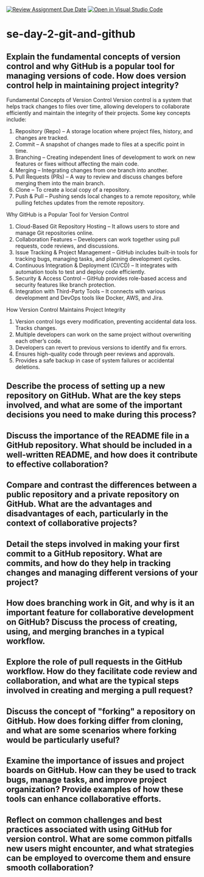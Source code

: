 [![Review Assignment Due Date](https://classroom.github.com/assets/deadline-readme-button-22041afd0340ce965d47ae6ef1cefeee28c7c493a6346c4f15d667ab976d596c.svg)](https://classroom.github.com/a/8wgCKhpZ)
[![Open in Visual Studio Code](https://classroom.github.com/assets/open-in-vscode-2e0aaae1b6195c2367325f4f02e2d04e9abb55f0b24a779b69b11b9e10269abc.svg)](https://classroom.github.com/online_ide?assignment_repo_id=18908169&assignment_repo_type=AssignmentRepo)
# se-day-2-git-and-github
## Explain the fundamental concepts of version control and why GitHub is a popular tool for managing versions of code. How does version control help in maintaining project integrity?
Fundamental Concepts of Version Control
Version control is a system that helps track changes to files over time, allowing developers to collaborate efficiently and maintain the integrity of their projects. Some key concepts include:

1. Repository (Repo) – A storage location where project files, history, and changes are tracked.
2. Commit – A snapshot of changes made to files at a specific point in time.
3. Branching – Creating independent lines of development to work on new features or fixes without affecting the main code.
4. Merging – Integrating changes from one branch into another.
5. Pull Requests (PRs) – A way to review and discuss changes before merging them into the main branch.
6. Clone – To create a local copy of a repository.
7. Push & Pull – Pushing sends local changes to a remote repository, while pulling fetches updates from the remote repository.

Why GitHub is a Popular Tool for Version Control
1. Cloud-Based Git Repository Hosting – It allows users to store and manage Git repositories online.
2. Collaboration Features – Developers can work together using pull requests, code reviews, and discussions.
3. Issue Tracking & Project Management – GitHub includes built-in tools for tracking bugs, managing tasks, and planning development cycles.
4. Continuous Integration & Deployment (CI/CD) – It integrates with automation tools to test and deploy code efficiently.
5. Security & Access Control – GitHub provides role-based access and security features like branch protection.
6. Integration with Third-Party Tools – It connects with various development and DevOps tools like Docker, AWS, and Jira.

How Version Control Maintains Project Integrity
1. Version control logs every modification, preventing accidental data loss. Tracks changes.
2. Multiple developers can work on the same project without overwriting each other’s code.
3. Developers can revert to previous versions to identify and fix errors.
4. Ensures high-quality code through peer reviews and approvals.
5. Provides a safe backup in case of system failures or accidental deletions.

## Describe the process of setting up a new repository on GitHub. What are the key steps involved, and what are some of the important decisions you need to make during this process?

## Discuss the importance of the README file in a GitHub repository. What should be included in a well-written README, and how does it contribute to effective collaboration?

## Compare and contrast the differences between a public repository and a private repository on GitHub. What are the advantages and disadvantages of each, particularly in the context of collaborative projects?

## Detail the steps involved in making your first commit to a GitHub repository. What are commits, and how do they help in tracking changes and managing different versions of your project?

## How does branching work in Git, and why is it an important feature for collaborative development on GitHub? Discuss the process of creating, using, and merging branches in a typical workflow.

## Explore the role of pull requests in the GitHub workflow. How do they facilitate code review and collaboration, and what are the typical steps involved in creating and merging a pull request?

## Discuss the concept of "forking" a repository on GitHub. How does forking differ from cloning, and what are some scenarios where forking would be particularly useful?

## Examine the importance of issues and project boards on GitHub. How can they be used to track bugs, manage tasks, and improve project organization? Provide examples of how these tools can enhance collaborative efforts.

## Reflect on common challenges and best practices associated with using GitHub for version control. What are some common pitfalls new users might encounter, and what strategies can be employed to overcome them and ensure smooth collaboration?
